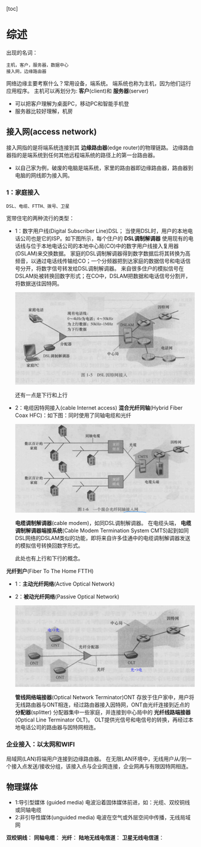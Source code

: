 [toc]

# 综述
出现的名词：
```
主机，客户，服务器，数据中心
接入网，边缘路由器
```

网络边缘主要考察什么？常用设备，端系统。
端系统也称为主机，因为他们运行应用程序。
主机可以再划分为: **客户**(client)和 **服务器**(server)
  - 可以把客户理解为桌面PC，移动PC和智能手机登
  - 服务器比较好理解，机房

## 接入网(access network)
接入网指的是将端系统连接到其 **边缘路由器**(edge router)的物理链路。
边缘路由器指的是端系统到任何其他远程端系统的路径上的第一台路由器。
  - 以自己家为例，破废的电脑是端系统，家里的路由器即边缘路由器，路由器到电脑的网线即为接入网。

### 1：家庭接入
```
DSL、电缆、FTTH、拨号、卫星
```
宽带住宅的两种流行的类型：
  - 1：数字用户线(Digital Subscriber Line)DSL；
    当使用DSL时，用户的本地电话公司也是它的ISP。如下图所示，每个住户的 **DSL调制解调器** 使用现有的电话线与位于本地电话公司的本地中心局(CO)中的数字用户线接入复用器(DSLAM)来交换数据。
    家庭的DSL调制解调器得到数字数据后将其转换为高频音，以通过电话线传输给CO；一个分频器把到达家庭的数据信号和电话信号分开，将数字信号转发给DSL调制解调器。
    来自很多住户的模拟信号在DSLAM处被转换回数字形式；在CO中，DSLAM把数据和电话信号分割开，将数据送往因特网。

    ![](assets/markdown-img-paste-20191116201354699.png)

    还有一点是下行和上行
  - 2：电缆因特网接入(cable Internet access)
    **混合光纤同轴**(Hybrid Fiber Coax HFC)：如下图：同时使用了同轴电缆和光纤

      ![](assets/markdown-img-paste-20191116202208366.png)

    **电缆调制解调器**(cable modem)，如同DSL调制解调器。
    在电缆头端， **电缆调制解调器端接系统**(Cable Modem Termination System CMTS)起到如同DSL网络的DSLAM类似的功能，即将来自许多佳通中的电缆调制解调器发送的模拟信号转换回数字形式。

    此处也有上行和下行的概念。

**光纤到户**(Fiber To The Home FTTH)
  - 1：**主动光纤网络**(Active Optical Network)
  - 2：**被动光纤网络**(Passive Optical Network)

    ![使用PON分布体系结构的FTTH](assets/markdown-img-paste-20191116203036715.png)

    **管线网络端接器**(Optical Network Terminator)ONT 存放于住户家中，用户将无线路由器与ONT相连，经过路由器接入因特网，ONT由光纤连接到近点的 **分配器**(splitter)
    分配器集中一些家庭，并连接到中心局中的 **光纤线路端接器** (Optical Line Terminator OLT)。
    OLT提供光信号和电信号的转换，再经过本地电话公司的路由器与因特网相连。

### 企业接入：以太网和WIFI
局域网(LAN)将端用户连接到边缘路由器。
在无限LAN环境中，无线用户从/到一个接入点发送/接收分组，该接入点与企业网连接，企业网再与有限因特网相连。

## 物理媒体
  - 1:导引型媒体 (guided media)
    电波沿着固体媒体前进，如：光缆、双绞铜线或同轴电缆
  - 2:非引导性媒体(unguided media)
    电波在空气或外层空间中传播，无线局域网

**双绞铜线**：
**同轴电缆**：
**光纤**：
**陆地无线电信道**：
**卫星无线电信道**：
